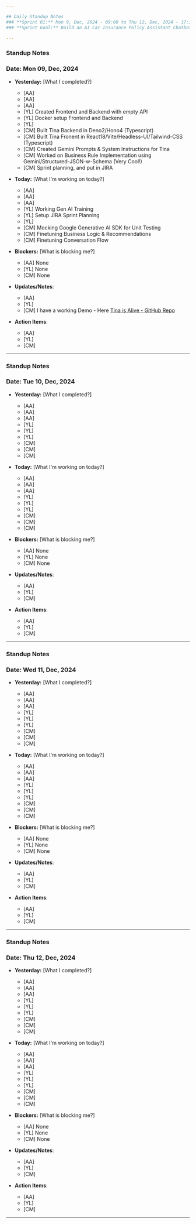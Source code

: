 ```yaml
---

## Daily Standup Notes  
### **Sprint 01:** Mon 9, Dec, 2024 - 09:00 to Thu 12, Dec, 2024 - 17:30
### **Sprint Goal:** Build an AI Car Insurance Policy Assistant Chatbot

---
```


### Standup Notes  
### **Date:** Mon 09, Dec, 2024

- **Yesterday:**  [What I completed?]
  - [AA] 
  - [AA] 
  - [AA] 
  - [YL] Created Frontend and Backend with empty API
  - [YL] Docker setup Frontend and Backend
  - [YL] 
  - [CM] Built Tina Backend in Deno2/Hono4 (Typescript)
  - [CM] Built Tina Fronent in React18/Vite/Headless-UI/Tailwind-CSS (Typescript)
  - [CM] Created Gemini Prompts & System Instructions for Tina
  - [CM] Worked on Business Rule Implementation using Gemini/Structured-JSON-w-Schema (Very Cool!)
  - [CM] Sprint planning, and put in JIRA

- **Today:**  [What I'm working on today?]
  - [AA] 
  - [AA] 
  - [AA] 
  - [YL] Working Gen AI Training
  - [YL] Setup JIRA Sprint Planning
  - [YL] 
  - [CM] Mocking Google Generative AI SDK for Unit Testing
  - [CM] Finetuning Business Logic & Recommendations
  - [CM] Finetuning Conversation Flow

- **Blockers:**  [What is blocking me?] 
  - [AA] None
  - [YL] None
  - [CM] None

- **Updates/Notes**: 
  - [AA] 
  - [YL] 
  - [CM] I have a working Demo - Here [Tina is Alive - GitHub Repo](https://github.com/Astrotope/mr-level-05-fsd-mission-04-deno2-hono4-react18)

- **Action Items**: 
  - [AA] 
  - [YL] 
  - [CM] 

---

### Standup Notes  
### **Date:** Tue 10, Dec, 2024

- **Yesterday:**  [What I completed?]
  - [AA] 
  - [AA] 
  - [AA] 
  - [YL] 
  - [YL] 
  - [YL] 
  - [CM] 
  - [CM] 
  - [CM] 

- **Today:**  [What I'm working on today?]
  - [AA] 
  - [AA] 
  - [AA] 
  - [YL] 
  - [YL] 
  - [YL] 
  - [CM] 
  - [CM] 
  - [CM]  

- **Blockers:**  [What is blocking me?] 
  - [AA] None
  - [YL] None
  - [CM] None

- **Updates/Notes**: 
  - [AA] 
  - [YL] 
  - [CM] 

- **Action Items**: 
  - [AA] 
  - [YL] 
  - [CM]

---

### Standup Notes  
### **Date:** Wed 11, Dec, 2024

- **Yesterday:**  [What I completed?]
  - [AA] 
  - [AA] 
  - [AA] 
  - [YL] 
  - [YL] 
  - [YL] 
  - [CM] 
  - [CM] 
  - [CM] 

- **Today:**  [What I'm working on today?]
  - [AA] 
  - [AA] 
  - [AA] 
  - [YL] 
  - [YL] 
  - [YL] 
  - [CM] 
  - [CM] 
  - [CM]  

- **Blockers:**  [What is blocking me?] 
  - [AA] None
  - [YL] None
  - [CM] None

- **Updates/Notes**: 
  - [AA] 
  - [YL] 
  - [CM] 

- **Action Items**: 
  - [AA] 
  - [YL] 
  - [CM]

---

### Standup Notes  
### **Date:** Thu 12, Dec, 2024

- **Yesterday:**  [What I completed?]
  - [AA] 
  - [AA] 
  - [AA] 
  - [YL] 
  - [YL] 
  - [YL] 
  - [CM] 
  - [CM] 
  - [CM] 

- **Today:**  [What I'm working on today?]
  - [AA] 
  - [AA] 
  - [AA] 
  - [YL] 
  - [YL] 
  - [YL] 
  - [CM] 
  - [CM] 
  - [CM]  

- **Blockers:**  [What is blocking me?] 
  - [AA] None
  - [YL] None
  - [CM] None

- **Updates/Notes**: 
  - [AA] 
  - [YL] 
  - [CM] 

- **Action Items**: 
  - [AA] 
  - [YL] 
  - [CM] 

---

